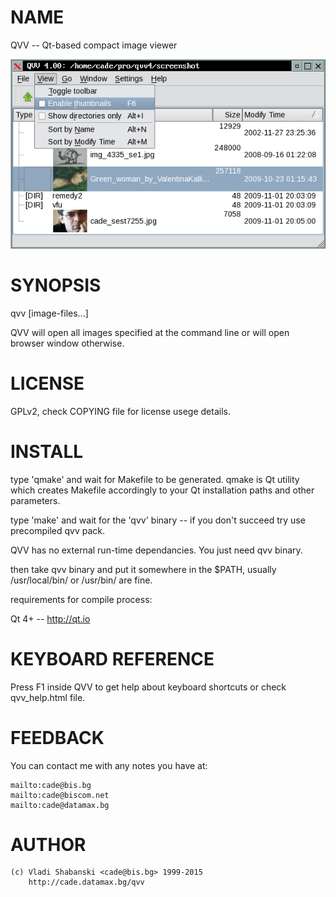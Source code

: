 # NAME

  QVV -- Qt-based compact image viewer

![QVV Screenshot](screenshots/qvv4-2.png)

# SYNOPSIS

  qvv [image-files...]

  QVV will open all images specified at the command line or will open
  browser window otherwise.

# LICENSE

  GPLv2, check COPYING file for license usege details.

# INSTALL

  type 'qmake' and wait for Makefile to be generated. qmake is Qt
  utility which creates Makefile accordingly to your Qt installation
  paths and other parameters.

  type 'make' and wait for the 'qvv' binary -- if you don't succeed
  try use precompiled qvv pack.

  QVV has no external run-time dependancies. You just need qvv binary.

  then take qvv binary and put it somewhere in the $PATH, usually
  /usr/local/bin/  or  /usr/bin/  are fine.

  requirements for compile process:

  Qt 4+ -- http://qt.io

# KEYBOARD REFERENCE

  Press F1 inside QVV to get help about keyboard shortcuts or
  check qvv_help.html file.

# FEEDBACK

  You can contact me with any notes you have at:

    mailto:cade@bis.bg
    mailto:cade@biscom.net
    mailto:cade@datamax.bg


# AUTHOR

    (c) Vladi Shabanski <cade@bis.bg> 1999-2015
        http://cade.datamax.bg/qvv


